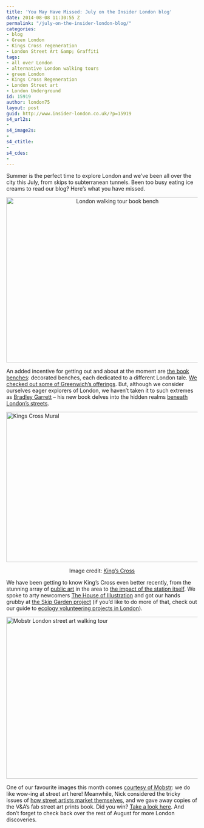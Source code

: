 ```yaml
---
title: 'You May Have Missed: July on the Insider London blog'
date: 2014-08-08 11:30:55 Z
permalink: "/july-on-the-insider-london-blog/"
categories:
- blog
- Green London
- Kings Cross regeneration
- London Street Art &amp; Graffiti
tags:
- all over London
- alternative London walking tours
- green London
- Kings Cross Regeneration
- London Street art
- London Underground
id: 15919
author: london75
layout: post
guid: http://www.insider-london.co.uk/?p=15919
s4_url2s:
- 
s4_image2s:
- 
s4_ctitle:
- 
s4_cdes:
- 
---
```


Summer is the perfect time to explore London and we&#8217;ve been all over the city this July, from skips to subterranean tunnels. Been too busy eating ice creams to read our blog? Here&#8217;s what you have missed.

<p style="text-align: center;">
  <a href="/wp-content/uploads/2014/07/London-walking-tour-book-bench.jpg"><img class="alignnone size-full wp-image-15116" src="/wp-content/uploads/2014/07/London-walking-tour-book-bench.jpg" alt="London walking tour book bench" width="569" height="436" /></a>
</p>

An added incentive for getting out and about at the moment are <a href="http://www.insider-london.co.uk/2014/07/04/londons-book-bench-art/" target="_blank">the book benches</a>: decorated benches, each dedicated to a different London tale. <a href="http://www.insider-london.co.uk/2014/07/04/londons-book-bench-art/" target="_blank">We checked out some of Greenwich&#8217;s offerings</a>. But, although we consider ourselves eager explorers of London, we haven&#8217;t taken it to such extremes as <a href="http://www.insider-london.co.uk/2014/07/21/exploring-beneath-londons-surface/" target="_blank">Bradley Garrett</a> &#8211; his new book delves into the hidden realms <a href="http://www.insider-london.co.uk/2014/07/21/exploring-beneath-londons-surface/" target="_blank">beneath London&#8217;s streets</a>.

[<img class="size-full wp-image-15795 aligncenter" src="/wp-content/uploads/2014/07/BeFunky_German-Gymnasium.jpg_mini.jpg" alt="Kings Cross Mural" width="569" height="396" />](/wp-content/uploads/2014/07/BeFunky_German-Gymnasium.jpg_mini.jpg)

<p style="text-align: center;">
  Image credit: <a href="http://www.kingscross.co.uk/" target="_blank">King&#8217;s Cross</a>
</p>

We have been getting to know King&#8217;s Cross even better recently, from the stunning array of <a href="http://www.insider-london.co.uk/2014/07/28/art-station-the-kings-cross-regeneration/" target="_blank">public art</a> in the area to <a href="http://www.insider-london.co.uk/2014/07/11/kings-cross-station-kings-cross-regeneration/" target="_blank">the impact of the station itself</a>. We spoke to arty newcomers <a href="http://www.insider-london.co.uk/2014/07/25/the-house-of-illustration-kings-cross/" target="_blank">The House of Illustration</a> and got our hands grubby at <a href="%20http://www.insider-london.co.uk/2014/07/09/global-generation-the-skip-garden/" target="_blank">the Skip Garden project</a> (if you&#8217;d like to do more of that, check out our guide to <a href="http://www.insider-london.co.uk/2014/07/09/global-generation-the-skip-garden/" target="_blank">ecology volunteering projects in London</a>).

[<img class="size-full wp-image-15826 aligncenter" src="/wp-content/uploads/2014/07/Mobstr.jpg" alt="Mobstr London street art walking tour" width="569" height="427" />](/wp-content/uploads/2014/07/Mobstr.jpg)

One of our favourite images this month comes <a href="http://www.insider-london.co.uk/2014/07/30/oh-wow-look-its-some-street-art-by-mobstr/" target="_blank">courtesy of Mobstr</a>: we do like wow-ing at street art here! Meanwhile, Nick considered the tricky issues of <a href="http://www.insider-london.co.uk/2014/08/01/streetwise-artful-marketing/" target="_blank">how street artists market themselves</a>, and we gave away copies of the V&A&#8217;s fab street art prints book. Did you win? <a href="http://www.insider-london.co.uk/2014/08/07/the-winners-of-the-va-street-art-books/" target="_blank">Take a look here</a>. And don&#8217;t forget to check back over the rest of August for more London discoveries.